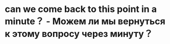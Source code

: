 # can we come back to this point in a minute？ - Можем ли мы вернуться к этому вопросу через минуту？
